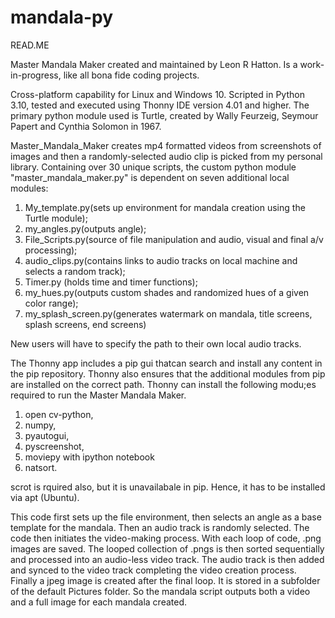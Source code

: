 # mandala-py
READ.ME

Master Mandala Maker created and maintained by Leon R Hatton. Is a work-in-progress, like all bona fide coding projects.

Cross-platform capability for Linux and Windows 10. Scripted in Python 3.10, tested and executed using Thonny IDE version 4.01 and higher.
The primary python module used is Turtle, created by Wally Feurzeig, Seymour Papert and Cynthia Solomon in 1967.

Master_Mandala_Maker creates mp4 formatted videos from screenshots of images and then a randomly-selected audio clip is picked from my
personal library. Containing over 30 unique scripts, the custom python module "master_mandala_maker.py" is dependent on seven additional local modules:

 1. My_template.py(sets up environment for mandala creation using the Turtle module);
 2. my_angles.py(outputs angle);
 3. File_Scripts.py(source of file manipulation and audio, visual and final a/v processing);
 4. audio_clips.py(contains links to audio tracks on local machine and selects a random track);
 5. Timer.py (holds time and timer functions);
 6. my_hues.py(outputs custom shades and randomized hues of a given color range);
 7. my_splash_screen.py(generates watermark on mandala, title screens, splash screens, end screens)

New users will have to specify the path to their own local audio tracks.

The Thonny app includes a pip gui thatcan search and install any content in the pip repository. Thonny also ensures that the additional
modules from pip are installed on the correct path.
Thonny can install the following modu;es required to run the Master Mandala Maker.

 1. open cv-python,
 2. numpy,
 3. pyautogui,
 4. pyscreenshot,
 5. moviepy with ipython notebook
 6. natsort.

scrot is rquired also, but it is unavailabale in pip. Hence, it has to be installed via apt (Ubuntu).

This code first sets up the file environment, then selects an angle as a base template for the mandala. Then an audio track is randomly selected.
The code then initiates the video-making process. With each loop of code, .png images are saved. The looped collection of .pngs is then sorted sequentially
and processed into an audio-less video track.  The audio track is then added and synced to the video track completing the video creation process. Finally a jpeg image is created after the final loop.  It is stored in a subfolder of the default Pictures folder. So the mandala script outputs both  a video and a full image for each mandala created.

     
